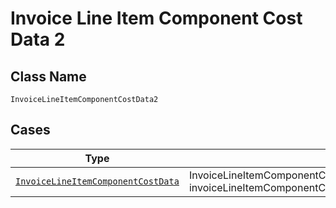 
# Invoice Line Item Component Cost Data 2

## Class Name

`InvoiceLineItemComponentCostData2`

## Cases

| Type | Factory Method |
|  --- | --- |
| [`InvoiceLineItemComponentCostData`](../../../doc/models/invoice-line-item-component-cost-data.md) | InvoiceLineItemComponentCostData2.fromInvoiceLineItemComponentCostData(InvoiceLineItemComponentCostData invoiceLineItemComponentCostData) |

